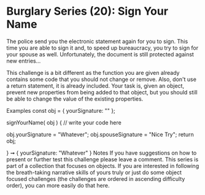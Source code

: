 # Burglary Series (20): Sign Your Name

The police send you the electronic statement again for you to sign. This time you are able to sign it and, to speed up bureaucracy, you try to sign for your spouse as well. Unfortunately, the document is still protected against new entries...

This challenge is a bit different as the function you are given already contains some code that you should not change or remove. Also, don't use a return statement, it is already included. Your task is, given an object, prevent new properties from being added to that object, but you should still be able to change the value of the existing properties.

Examples
const obj = { yourSignature: "" };

signYourName( obj ) {
// write your code here

obj.yourSignature = "Whatever";
obj.spouseSignature = "Nice Try";
return obj;

} ➞ { yourSignature: "Whatever" }
Notes
If you have suggestions on how to present or further test this challenge please leave a comment.
This series is part of a collection that focuses on objects. If you are interested in following the breath-taking narrative skills of yours truly or just do some object focused challenges (the challenges are ordered in ascending difficulty order), you can more easily do that here.
